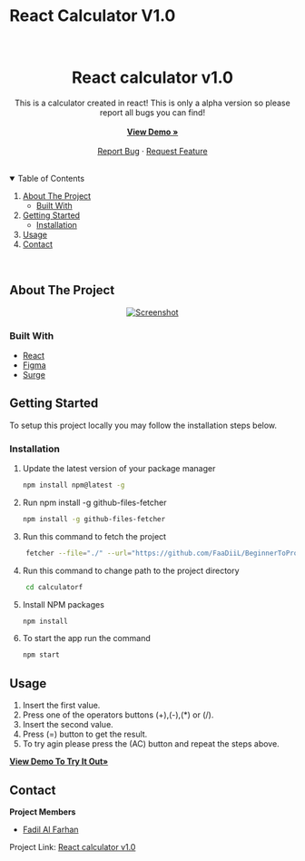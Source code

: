 # React Calculator V1.0

<br />
<p align="center">
  <h1 align="center">React calculator v1.0</h1>

  <p align="center">
    This is a calculator created in react!
    This is only a alpha version so please report all bugs you can find!
    <br />
    <br />
    <a href="http://react-calc-v1.surge.sh/"><strong>View Demo »</strong></a>
    <br />
    <br />
    <a href="https://github.com/FaaDiiL/BeginnerToPro/issues/new/choose">Report Bug</a>
    ·
    <a href="https://github.com/FaaDiiL/BeginnerToPro/issues/new/choose">Request Feature</a>
  </p>
</p>
<br />

<details open="open">
  <summary>Table of Contents</summary>
  <ol>
    <li>
      <a href="#about-the-project">About The Project</a>
      <ul>
        <li><a href="#built-with">Built With</a></li>
      </ul>
    </li>
    <li>
      <a href="#getting-started">Getting Started</a>
      <ul>
        <li><a href="#installation">Installation</a></li>
      </ul>
    </li>
    <li><a href="#usage">Usage</a></li>
    <li><a href="#contact">Contact</a></li>
  </ol>
</details>
<br />

## About The Project

<p align="center">
  <a href="https://github.com/FaaDiiL/BeginnerToPro/tree/main/traineerp/client/src/components/calculatore">
   <img src="https://user-images.githubusercontent.com/18538595/128628571-262cd707-139d-4411-80c3-9a893f9d9e77.png" alt="Screenshot">
  </a>
</p>

### Built With

- [React](https://reactjs.org/)
- [Figma](https://figma.com)
- [Surge](https://surge.sh/)

## Getting Started

To setup this project locally you may follow the installation steps below.

### Installation

1. Update the latest version of your package manager
   ```sh
   npm install npm@latest -g
   ```
2. Run npm install -g github-files-fetcher
   ```sh
   npm install -g github-files-fetcher
   ```
3. Run this command to fetch the project

```sh
    fetcher --file="./" --url="https://github.com/FaaDiiL/BeginnerToPro/tree/main/traineerp/client/src/components/calculatorf"
```

4. Run this command to change path to the project directory

```sh
    cd calculatorf
```

5. Install NPM packages
   ```sh
   npm install
   ```
6. To start the app run the command
   ```sh
   npm start
   ```

## Usage

1. Insert the first value.
2. Press one of the operators buttons (+),(-),(\*) or (/).
3. Insert the second value.
4. Press (=) button to get the result.
5. To try agin please press the (AC) button and repeat the steps above.

<a href="http://react-calc-v1.surge.sh/"><strong>View Demo To Try It Out»</strong></a>

## Contact

**Project Members**

- [Fadil Al Farhan](https://github.com/FaaDiiL)

Project Link: [React calculator v1.0](https://github.com/FaaDiiL/BeginnerToPro/tree/main/traineerp/client/src/components/calculatorf)
